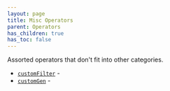 ```yaml
---
layout: page
title: Misc Operators
parent: Operators
has_children: true
has_toc: false
---
```


Assorted operators that don't fit into other categories.

* [`customFilter`](customFilter/) - 
* [`customGen`](customGen/) -
